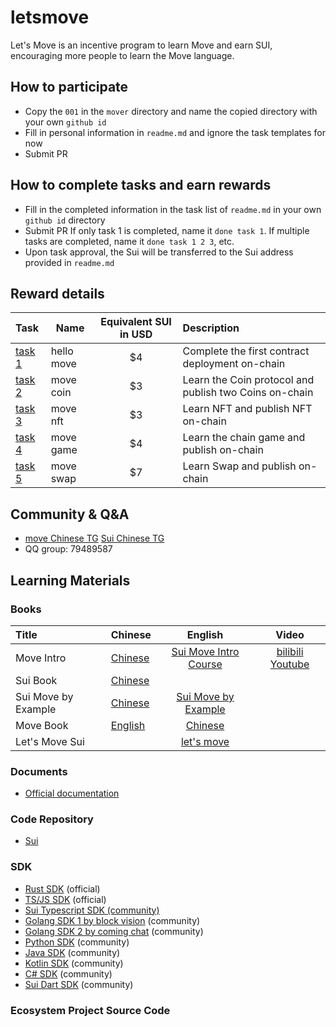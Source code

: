 # letsmove
Let's Move is an incentive program to learn Move and earn SUI, encouraging more people to learn the Move language.

## How to participate
- Copy the `001` in the `mover` directory and name the copied directory with your own `github id`
- Fill in personal information in `readme.md` and ignore the task templates for now
- Submit PR

## How to complete tasks and earn rewards
- Fill in the completed information in the task list of `readme.md` in your own `github id` directory
- Submit PR If only task 1 is completed, name it `done task 1`. If multiple tasks are completed, name it `done task 1 2 3`, etc.
- Upon task approval, the Sui will be transferred to the Sui address provided in `readme.md`

## Reward details
| Task                              |  Name | Equivalent SUI in USD | Description                                            |
|:-------------------------------|-------|:---------------------:|:-------------------------------------------------------|
| [task 1](task/01.hello_move.md) | hello move |          $4           | Complete the first contract deployment on-chain        |
| [task 2 ](task/02.move_coin.md) |  move coin |          $3           | Learn the Coin protocol and publish two Coins on-chain |
| [task 3](task/03.move_nft.md)   |   move nft |          $3           | Learn NFT and publish NFT on-chain                     |
| [task 4](task/04.move_game.md)  |  move game |          $4           | Learn the chain game and publish  on-chain             |
| [task 5](task/05.move_swap.md)  |  move swap |          $7           | Learn Swap and publish on-chain                        |

## Community & Q&A
- [move Chinese TG](https://t.me/move_cn) [Sui Chinese TG](https://t.me/sui_dev_cn)
- QQ group: 79489587

## Learning Materials
### Books
| Title                  | Chinese                                   | English | Video  |
|:------------------|-------------------------------|:-------------------------:|:-----------------:|
| Move Intro             | [Chinese](https://intro-zh.sui-book.com/) | [Sui Move Intro Course](https://intro.sui-book.com/) | [bilibili](https://www.bilibili.com/video/BV1RY411v7YU) [Youtube](https://www.youtube.com/watch?v=lZHjmo2ngu0) |
| Sui Book            | [Chinese](https://sui-book.com)          |                                          |   |
| Sui Move by Example | [Chinese](https://examples.sui-book.com/) | [Sui Move by Example](https://examples.sui.io/) |    |
| Move Book           | [English](https://move-book.com/)        | [Chinese](https://move-book.com/cn/)   |    |
|Let's Move Sui      |                                           | [let's move](https://letsmovesui.com/) |  |
### Documents
- [Official documentation](https://docs.sui.io/)
### Code Repository
- [Sui](https://github.com/MystenLabs/sui)
### SDK
- [Rust SDK](https://docs.sui.io/devnet/build/rust-sdk) (official)
- [TS/JS SDK](https://github.com/MystenLabs/sui/tree/main/sdk/typescript) (official)
- [Sui Typescript SDK (community)](https://github.com/scallop-io/sui-kit)
- [Golang SDK 1 by block vision](https://github.com/block-vision/sui-go-sdk) (community)
- [Golang SDK 2 by coming chat](https://github.com/coming-chat/go-sui-sdk) (community)
- [Python SDK](https://github.com/FrankC01/pysui) (community)
- [Java SDK](https://github.com/GrapeBaBa/sui4j) (community)
- [Kotlin SDK](https://github.com/cosmostation/suikotlin) (community)
- [C# SDK](https://github.com/naami-finance/SuiNet) (community)
- [Sui Dart SDK](https://github.com/mofalabs/sui) (community)
### Ecosystem Project Source Code